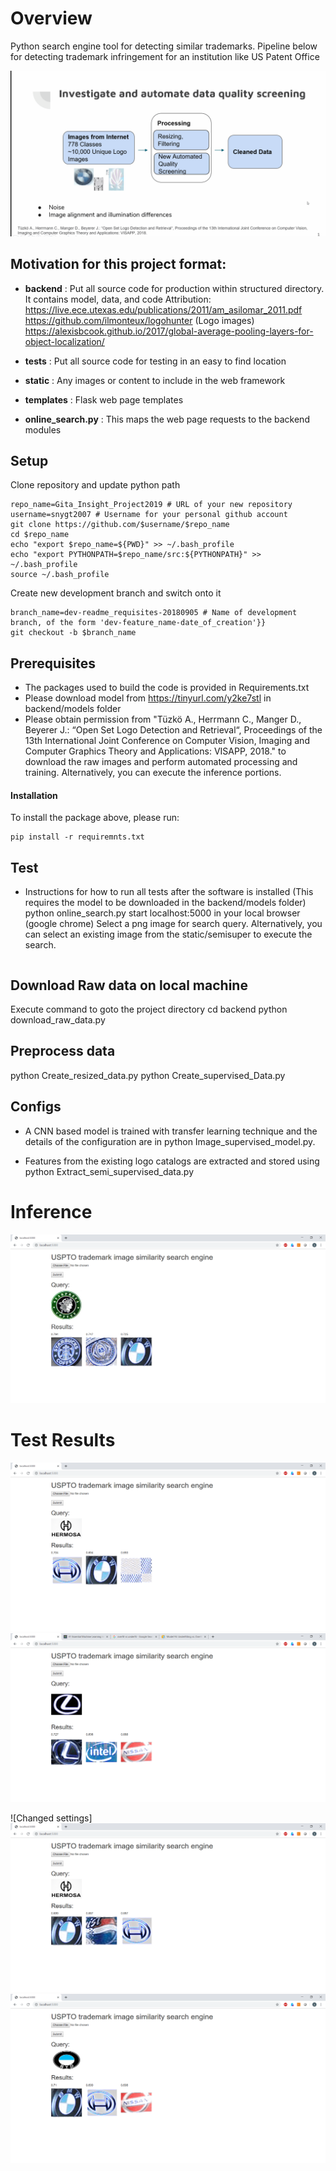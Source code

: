 # Overview
Python search engine tool for detecting similar trademarks. Pipeline below for detecting trademark infringement for an institution like US Patent Office

![Trademark RADAR Demo](static/readme_images/git_demo_v6.gif)

## Motivation for this project format:
- **backend** : Put all source code for production within structured directory. It contains model, data, and code
Attribution: 
https://live.ece.utexas.edu/publications/2011/am_asilomar_2011.pdf 
https://github.com/ilmonteux/logohunter (Logo images)
https://alexisbcook.github.io/2017/global-average-pooling-layers-for-object-localization/


- **tests** : Put all source code for testing in an easy to find location
- **static** : Any images or content to include in the web framework
- **templates** : Flask web page templates
- **online_search.py** : This maps the web page requests to the backend modules

## Setup
Clone repository and update python path
```
repo_name=Gita_Insight_Project2019 # URL of your new repository
username=snygt2007 # Username for your personal github account
git clone https://github.com/$username/$repo_name
cd $repo_name
echo "export $repo_name=${PWD}" >> ~/.bash_profile
echo "export PYTHONPATH=$repo_name/src:${PYTHONPATH}" >> ~/.bash_profile
source ~/.bash_profile
```
Create new development branch and switch onto it
```
branch_name=dev-readme_requisites-20180905 # Name of development branch, of the form 'dev-feature_name-date_of_creation'}}
git checkout -b $branch_name
```


## Prerequisites

- The packages used to build the code is provided in Requirements.txt
- Please download model from https://tinyurl.com/y2ke7stl in backend/models folder 
- Please obtain permission from "Tüzkö A., Herrmann C., Manger D., Beyerer J.: “Open Set Logo Detection and Retrieval“, Proceedings of the 13th International Joint Conference on Computer Vision, Imaging and Computer Graphics Theory and Applications: VISAPP, 2018." to download the raw images and perform automated processing and training. Alternatively, you can execute the inference portions.

#### Installation
To install the package above, please run:
```shell
pip install -r requiremnts.txt
```


## Test
- Instructions for how to run all tests after the software is installed
(This requires the model to be downloaded in the backend/models folder)
python online_search.py
start localhost:5000 in your local browser (google chrome)
Select a png image for search query. Alternatively, you can select an existing image from the static/semisuper to execute the search.
```
```

## Download Raw data on local machine
Execute command to goto the project directory
cd backend
python download_raw_data.py 

## Preprocess data
python Create_resized_data.py
python Create_supervised_Data.py



## Configs
- A CNN based model is trained with transfer learning technique and the details of the configuration are in 
python Image_supervised_model.py. 

- Features from the existing logo catalogs are extracted and stored using
python Extract_semi_supervised_data.py

# Inference
![Select a query image and clck Submit.](https://github.com/snygt2007/Gita_Insight_Project2019/blob/master/Readme_Images/data_inference.png)

# Test Results

![Images across business categories](https://github.com/snygt2007/Gita_Insight_Project2019/blob/master/Readme_Images/business_case.png)
![Testing image](https://github.com/snygt2007/Gita_Insight_Project2019/blob/master/Readme_Images/testing_result.png)

![Changed settings]
![Images across business categories](https://github.com/snygt2007/Gita_Insight_Project2019/blob/master/Readme_Images/business_case_outline.png)
![Testing image](https://github.com/snygt2007/Gita_Insight_Project2019/blob/master/Readme_Images/testing_outline.png)

